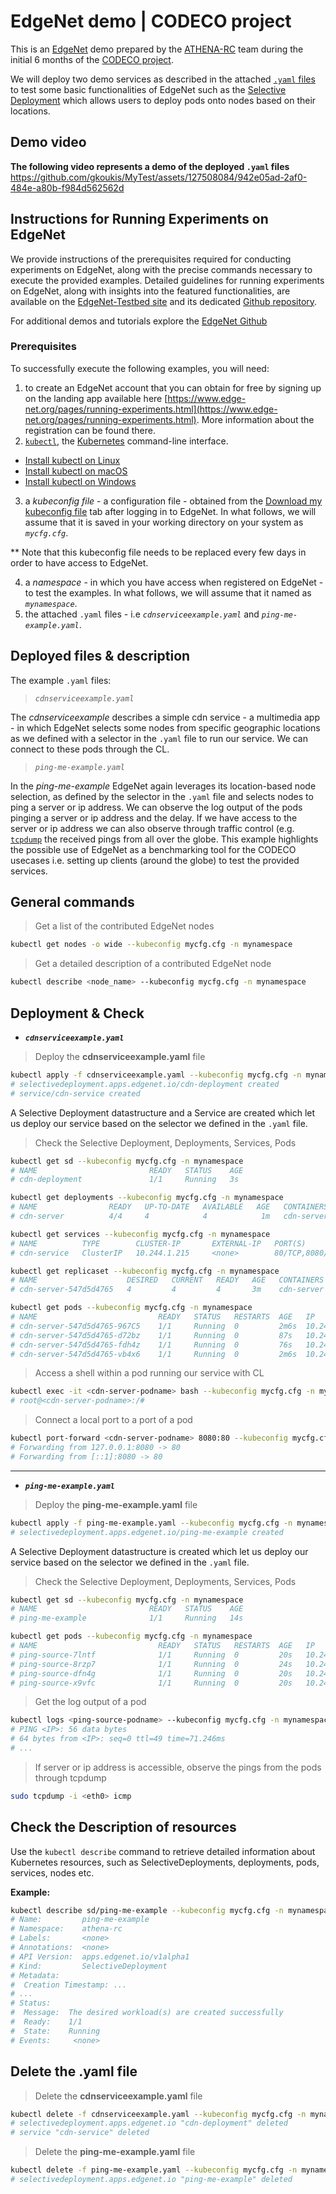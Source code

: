 # EdgeNet demo | CODECO project
This is an [EdgeNet](https://www.edge-net.org/) demo prepared by the [ATHENA-RC](https://www.athenarc.gr/en/home) team during the initial 6 months of the [CODECO project](https://he-codeco.eu/).

We will deploy two demo services as described in the attached [``.yaml`` files](https://kubernetes.io/docs/concepts/overview/working-with-objects/kubernetes-objects/) to test some basic functionalities of EdgeNet such as the [Selective Deployment](https://github.com/EdgeNet-project/edgenet/blob/main/docs/custom_resources.md#selective-deployment) which allows users to deploy pods onto nodes based on their locations.

## Demo video
**The following video represents a demo of the deployed ``.yaml`` files**
https://github.com/gkoukis/MyTest/assets/127508084/942e05ad-2af0-484e-a80b-f984d562562d

## Instructions for Running Experiments on EdgeNet
We provide instructions of the prerequisites required for conducting experiments on EdgeNet, along with the precise commands necessary to execute the provided examples. Detailed guidelines for running experiments on EdgeNet, along with insights into the featured functionalities, are available on the [EdgeNet-Testbed site](https://www.edge-net.org/pages/running-experiments.html) and its dedicated [Github repository](https://github.com/EdgeNet-project/edgenet).

For additional demos and tutorials explore the [EdgeNet Github](https://github.com/EdgeNet-project/edgenet/tree/main/docs/tutorials/old)

### Prerequisites
To successfully execute the following examples, you will need:
1. to create an EdgeNet account that you can obtain for free by signing up on the landing app available here [https://www.edge-net.org/pages/running-experiments.html](https://www.edge-net.org/pages/running-experiments.html). More information about the registration can be found there.
2. [``kubectl``](https://kubernetes.io/docs/reference/kubectl/overview/), the [Kubernetes](https://kubernetes.io/) command-line interface.

- [Install kubectl on Linux](https://kubernetes.io/docs/tasks/tools/install-kubectl-linux)
- [Install kubectl on macOS](https://kubernetes.io/docs/tasks/tools/install-kubectl-macos)
- [Install kubectl on Windows](https://kubernetes.io/docs/tasks/tools/install-kubectl-windows)

3. a *kubeconfig file* - a configuration file - obtained from the [Download my kubeconfig file](https://landing.edge-net.org) tab after logging in to EdgeNet. In what follows, we will assume that it is saved in your working directory on your system as *``mycfg.cfg``*.

** Note that this kubeconfig file needs to be replaced every few days in order to have access to EdgeNet.


4. a *namespace* - in which you have access when registered on EdgeNet - to test the examples. In what follows, we will assume that it named as *``mynamespace``*. 
5. the attached ``.yaml`` files - i.e *``cdnserviceexample.yaml``* and *``ping-me-example.yaml``*.


## Deployed files & description
The example ``.yaml`` files:
> *``cdnserviceexample.yaml``*

The *cdnserviceexample* describes a simple cdn service - a multimedia app - in which EdgeNet selects some nodes from specific geographic locations as we defined with a selector in the ``.yaml`` file to run our service. We can connect to these pods through the CL.

> *``ping-me-example.yaml``*

In the *ping-me-example* EdgeNet again leverages its location-based node selection, as defined by the selector in the ``.yaml`` file and selects nodes to ping a server or ip address. We can observe the log output of the pods pinging a server or ip address and the delay. If we have access to the server or ip address we can also observe through traffic control (e.g. [``tcpdump``](https://www.tcpdump.org/index.html#latest-releases) the received pings from all over the globe. This example highlights the possible use of EdgeNet as a benchmarking tool for the CODECO usecases i.e. setting up clients (around the globe) to test the provided services.


## General commands
> Get a list of the contributed EdgeNet nodes
```bash
kubectl get nodes -o wide --kubeconfig mycfg.cfg -n mynamespace
```
> Get a detailed description of a contributed EdgeNet node
```bash
kubectl describe <node_name> --kubeconfig mycfg.cfg -n mynamespace
```

## Deployment & Check
+ ***``cdnserviceexample.yaml``***
> Deploy the **cdnserviceexample.yaml** file
```bash
kubectl apply -f cdnserviceexample.yaml --kubeconfig mycfg.cfg -n mynamespace
# selectivedeployment.apps.edgenet.io/cdn-deployment created
# service/cdn-service created
```
A Selective Deployment datastructure and a Service are created which let us deploy our service based on the selector we defined in the ``.yaml`` file.
> Check the Selective Deployment, Deployments, Services, Pods
```bash
kubectl get sd --kubeconfig mycfg.cfg -n mynamespace
# NAME                         READY   STATUS    AGE
# cdn-deployment               1/1     Running   3s
```
```bash
kubectl get deployments --kubeconfig mycfg.cfg -n mynamespace
# NAME                READY   UP-TO-DATE   AVAILABLE   AGE   CONTAINERS          IMAGES               SELECTOR
# cdn-server          4/4     4            4            1m   cdn-server          emamatas/appserver   app=cdn-server
```
```bash
kubectl get services --kubeconfig mycfg.cfg -n mynamespace
# NAME          TYPE        CLUSTER-IP       EXTERNAL-IP   PORT(S)           AGE   SELECTOR
# cdn-service   ClusterIP   10.244.1.215     <none>        80/TCP,8080/TCP   3m   app=cdn-server
```
```bash
kubectl get replicaset --kubeconfig mycfg.cfg -n mynamespace
# NAME                    DESIRED   CURRENT   READY   AGE   CONTAINERS   IMAGES               SELECTOR
# cdn-server-547d5d4765   4         4         4       3m    cdn-server   emamatas/appserver   app=cdn-server,pod-template-hash=547d5d4765
```
```bash
kubectl get pods --kubeconfig mycfg.cfg -n mynamespace
# NAME                           READY   STATUS   RESTARTS  AGE   IP             NODE
# cdn-server-547d5d4765-967C5    1/1     Running  0         2m6s  10.244.1.14    jp-13-c9fe.edge-net.io
# cdn-server-547d5d4765-d72bz    1/1     Running  0         87s   10.244.72.19   geni-us-ga-035b.edge-net.io
# cdn-server-547d5d4765-fdh4z    1/1     Running  0         76s   10.244.74.22   geni-us-hi-1bf2.edge-net.io
# cdn-server-547d5d4765-vb4x6    1/1     Running  0         2m6s  10.244.8.26    geni-us-oh-90fb.edge-net.io
```

> Access a shell within a pod running our service with CL
```bash
kubectl exec -it <cdn-server-podname> bash --kubeconfig mycfg.cfg -n mynamespace
# root@<cdn-server-podname>:/#
```
> Connect a local port to a port of a pod
```bash
kubectl port-forward <cdn-server-podname> 8080:80 --kubeconfig mycfg.cfg -n mynamespace
# Forwarding from 127.0.0.1:8080 -> 80
# Forwarding from [::1]:8080 -> 80
```


---
+ ***``ping-me-example.yaml``***
> Deploy the **ping-me-example.yaml** file
```bash
kubectl apply -f ping-me-example.yaml --kubeconfig mycfg.cfg -n mynamespace
# selectivedeployment.apps.edgenet.io/ping-me-example created
```
A Selective Deployment datastructure is created which let us deploy our service based on the selector we defined in the ``.yaml`` file.
> Check the Selective Deployment, Deployments, Services, Pods
```bash
kubectl get sd --kubeconfig mycfg.cfg -n mynamespace
# NAME                         READY   STATUS    AGE
# ping-me-example              1/1     Running   14s
```
```bash
kubectl get pods --kubeconfig mycfg.cfg -n mynamespace
# NAME                           READY   STATUS   RESTARTS  AGE   IP             NODE
# ping-source-7lntf              1/1     Running  0         20s   10.244.74.24   geni-us-hi-1bf2.edge-net.io
# ping-source-8rzp7              1/1     Running  0         24s   10.244.5.95    de-ni-5793.edge-net.io
# ping-source-dfn4g              1/1     Running  0         20s   10.244.86.20   geni-us-ca-3c7f.edge-net.io
# ping-source-x9vfc              1/1     Running  0         20s   10.244.2.101   edgenet-ingress.planet-lab.eu
```

> Get the log output of a pod
```bash
kubectl logs <ping-source-podname> --kubeconfig mycfg.cfg -n mynamespace
# PING <IP>: 56 data bytes
# 64 bytes from <IP>: seq=0 ttl=49 time=71.246ms
# ...
```
> If server or ip address is accessible, observe the pings from the pods through tcpdump
```bash
sudo tcpdump -i <eth0> icmp
```

## Check the Description of resources
Use the ``kubectl describe`` command to retrieve detailed information about Kubernetes resources, such as SelectiveDeployments, deployments, pods, services, nodes etc.

**Example:**
```bash
kubectl describe sd/ping-me-example --kubeconfig mycfg.cfg -n mynamespace
# Name:         ping-me-example
# Namespace:    athena-rc
# Labels:       <none>
# Annotations:  <none>
# API Version:  apps.edgenet.io/v1alpha1
# Kind:         SelectiveDeployment
# Metadata:
#  Creation Timestamp: ...
# ...
# Status:
#  Message:  The desired workload(s) are created successfully
#  Ready:    1/1
#  State:    Running
# Events:     <none>
```

## Delete the .yaml file
> Delete the **cdnserviceexample.yaml** file
```bash
kubectl delete -f cdnserviceexample.yaml --kubeconfig mycfg.cfg -n mynamespace
# selectivedeployment.apps.edgenet.io "cdn-deployment" deleted
# service "cdn-service" deleted
```
> Delete the **ping-me-example.yaml** file
```bash
kubectl delete -f ping-me-example.yaml --kubeconfig mycfg.cfg -n mynamespace
# selectivedeployment.apps.edgenet.io "ping-me-example" deleted
```
